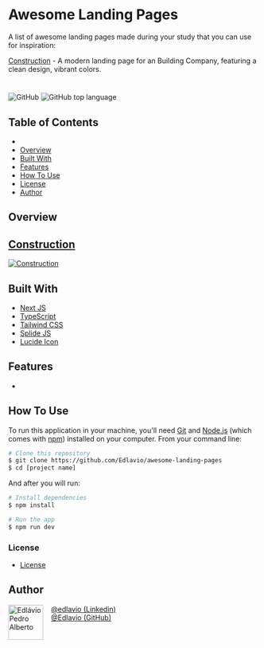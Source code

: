 # Awesome Landing Pages
A list of awesome landing pages made during your study that you can use for inspiration:

[Construction](https://construction-edlavio.vercel.app/) - A modern landing page for an Building Company, featuring a clean design, vibrant colors.

#
![GitHub](https://img.shields.io/github/license/Edlavio/awesome-landing-pages)
![GitHub top language](https://img.shields.io/github/languages/top/Edlavio/awesome-landing-pages)

## Table of Contents

-
- [Overview](#overview)
- [Built With](#built-with)
- [Features](#features)
- [How To Use](#how-to-use)
- [License](#license)
- [Author](#author)

## Overview

## [Construction](https://construction-edlavio.vercel.app/)
[![Construction](https://github.com/Edlavio/awesome-landing-pages/assets/79201879/dd722112-aceb-467a-885a-2575a4118de2)](https://construction-edlavio.vercel.app/)


## Built With

- [Next JS](https://nextjs.org/)
- [TypeScript](https://www.typescriptlang.org/)
- [Tailwind CSS](https://tailwindcss.com/)
- [Splide JS](https://splidejs.com/)
- [Lucide Icon](lucide.dev/)

## Features

-

## How To Use

To run this application in your machine, you'll need [Git](https://git-scm.com) and [Node.js](https://nodejs.org/en/download/) (which comes with [npm](http://npmjs.com)) installed on your computer. From your command line:

```bash
# Clone this repository
$ git clone https://github.com/Edlavio/awesome-landing-pages
$ cd [project name]
```

And after you will run:

```bash
# Install dependencies
$ npm install

# Run the app
$ npm run dev
```
### License
 - [License](./LICENSE "License")

## Author

<div style="display:flex; gap:1rem;">
  <img src="https://github.com/Edlavio.png" alt="Edlávio Pedro Alberto" width="70px">
  <div style="display:flex; flex-direction:column;">
    <a href="https://www.linkedin.com/in/edlavio/" target="_blank">@edlavio (Linkedin)</a>
    <a href="https://github.com/Edlavio" target="_blank">@Edlavio (GitHub)</a>
  </div>
</div>
